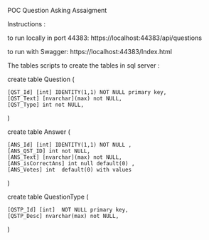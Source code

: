 

POC Question Asking Assaigment 

Instructions :

to run locally in port 44383: 
https://localhost:44383/api/questions

to run with Swagger:
https://localhost:44383/Index.html

The tables scripts to create the tables in sql server :

create table Question (

	[QST_Id] [int] IDENTITY(1,1) NOT NULL primary key,
	[QST_Text] [nvarchar](max) not NULL,
	[QST_Type] int not NULL,

)


create table Answer (

	[ANS_Id] [int] IDENTITY(1,1) NOT NULL ,
	[ANS_QST_ID] int not NULL,
	[ANS_Text] [nvarchar](max) not NULL,
	[ANS_isCorrectAns] int null default(0) ,
	[ANS_Votes] int  default(0) with values  

)

	 

create table QuestionType (

	[QSTP_Id] [int]  NOT NULL primary key,
	[QSTP_Desc] nvarchar(max) not NULL,


)


